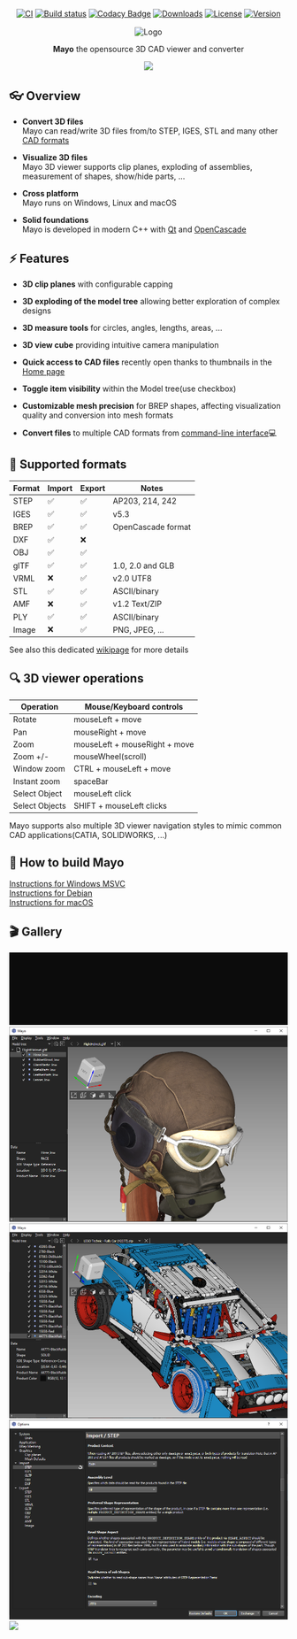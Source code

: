 <div align="center">
  
[![CI](https://github.com/fougue/mayo/actions/workflows/ci.yml/badge.svg?branch=develop)](https://github.com/fougue/mayo/actions/workflows/ci.yml)
[![Build status](https://ci.appveyor.com/api/projects/status/6d1w0d6gw28npxpf?svg=true)](https://ci.appveyor.com/project/HuguesDelorme/mayo)
[![Codacy Badge](https://app.codacy.com/project/badge/Grade/d51f8ca6fea34886b8308ff0246172ce)](https://www.codacy.com/gh/fougue/mayo/dashboard?utm_source=github.com&amp;utm_medium=referral&amp;utm_content=fougue/mayo&amp;utm_campaign=Badge_Grade)
[![Downloads](https://img.shields.io/github/downloads/fougue/mayo/total.svg)](https://github.com/fougue/mayo/releases)
[![License](https://img.shields.io/badge/license-BSD%202--clause-blue.svg)](https://github.com/fougue/mayo/blob/develop/LICENSE.txt)
[![Version](https://img.shields.io/badge/version-v0.5.2-blue.svg?style=flat)](https://github.com/fougue/mayo/releases)
  
</div>

<div align="center">
  <img src="images/appicon_256.png" alt="Logo" width="128px" align="center" />
  <p></p>
  <p align="center"><strong>Mayo</strong> the opensource 3D CAD viewer and converter</9>
  <p></p>
  <img src="doc/screencast_1.gif"/>
</div>

## :eyeglasses: Overview
- **Convert 3D files** <br/>
Mayo can read/write 3D files from/to STEP, IGES, STL and many other [CAD formats](https://github.com/fougue/mayo/wiki/Supported-formats)

- **Visualize 3D files** <br/>
Mayo 3D viewer supports clip planes, exploding of assemblies, measurement of shapes, show/hide parts, ...

- **Cross platform** <br/>
Mayo runs on Windows, Linux and macOS

- **Solid foundations** <br/>
Mayo is developed in modern C++ with [Qt](https://www.qt.io) and [OpenCascade](https://dev.opencascade.org)

## :zap: Features
- **3D clip planes** with configurable capping

- **3D exploding of the model tree** allowing better exploration of complex designs

- **3D measure tools** for circles, angles, lengths, areas, ...

- **3D view cube** providing intuitive camera manipulation

- **Quick access to CAD files** recently open thanks to thumbnails in the [Home page](https://github.com/fougue/mayo/blob/develop/doc/screenshot_5.png)

- **Toggle item visibility** within the Model tree(use checkbox)

- **Customizable mesh precision** for BREP shapes, affecting visualization quality and conversion into mesh formats

- **Convert files** to multiple CAD formats from [command-line interface](https://github.com/fougue/mayo/blob/develop/doc/screencast_cli.gif):computer:

## :floppy_disk: Supported formats
  Format  |  Import            |  Export            | Notes
----------|--------------------|--------------------|------------------
STEP      | :white_check_mark: | :white_check_mark: | AP203, 214, 242
IGES      | :white_check_mark: | :white_check_mark: | v5.3
BREP      | :white_check_mark: | :white_check_mark: | OpenCascade format
DXF       | :white_check_mark: | :x:                |
OBJ       | :white_check_mark: | :white_check_mark: |
glTF      | :white_check_mark: | :white_check_mark: | 1.0, 2.0 and GLB
VRML      | :x:                | :white_check_mark: | v2.0 UTF8
STL       | :white_check_mark: | :white_check_mark: | ASCII/binary
AMF       | :x:                | :white_check_mark: | v1.2 Text/ZIP
PLY       | :white_check_mark: | :white_check_mark: | ASCII/binary
Image     | :x:                | :white_check_mark: | PNG, JPEG, ...

See also this dedicated [wikipage](https://github.com/fougue/mayo/wiki/Supported-formats) for more details

## :mag: 3D viewer operations

  Operation    |  Mouse/Keyboard controls
---------------|--------------------------
Rotate         | mouseLeft  + move
Pan            | mouseRight + move
Zoom           | mouseLeft  + mouseRight + move
Zoom +/-       | mouseWheel(scroll)
Window zoom    | CTRL + mouseLeft + move
Instant zoom   | spaceBar
Select Object  | mouseLeft click
Select Objects | SHIFT + mouseLeft clicks

Mayo supports also multiple 3D viewer navigation styles to mimic common CAD applications(CATIA, SOLIDWORKS, ...)

## :hammer: How to build Mayo
[Instructions for Windows MSVC](https://github.com/fougue/mayo/wiki/Build-instructions-for-Windows-MSVC)  
[Instructions for Debian](https://github.com/fougue/mayo/wiki/Build-instructions-for-Debian)  
[Instructions for macOS](https://github.com/fougue/mayo/wiki/Build-instructions-for-macOS)

## :clapper: Gallery

<img src="doc/screencast_cli.gif"/>
  
<img src="doc/screenshot_2.png"/>

<img src="doc/screenshot_3.png"/>

<img src="doc/screenshot_4.png"/>

<img src="doc/screenshot_5.png"/>
